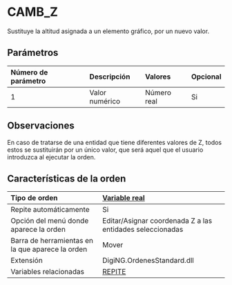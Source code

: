 # CAMB\_Z

Sustituye la altitud asignada a un elemento gráfico, por un nuevo valor.

## Parámetros

| Número de parámetro | Descripción | Valores | Opcional |
| :--- | :--- | :--- | :--- |
| 1 | Valor numérico | Número real | Si |

## Observaciones

En caso de tratarse de una entidad que tiene diferentes valores de Z, todos estos se sustituirán por un único valor, que será aquel que el usuario introduzca al ejecutar la orden.

## Características de la orden

| Tipo de orden | [Variable real](camb-z.md) |
| :--- | :--- |
| Repite automáticamente | Si |
| Opción del menú donde aparece la orden | Editar/Asignar coordenada Z a las entidades seleccionadas |
| Barra de herramientas en la que aparece la orden | Mover |
| Extensión | DigiNG.OrdenesStandard.dll |
| Variables relacionadas | [REPITE](/digi3d-net/referencia/ventana-de-dibujo/ordenes/c/REPITE.html) |

